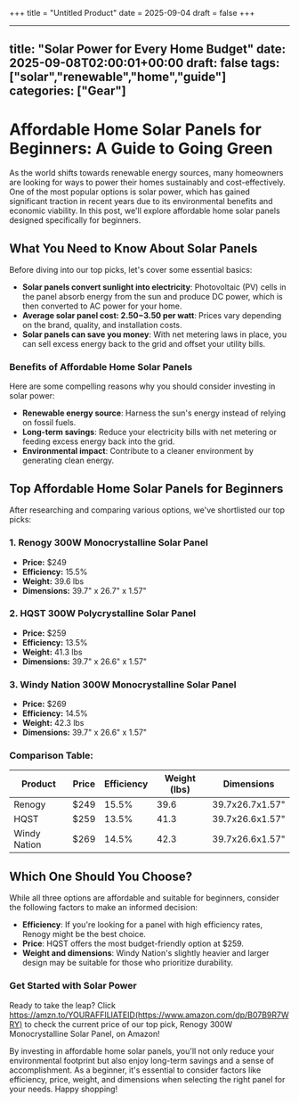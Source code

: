 +++
title = "Untitled Product"
date = 2025-09-04
draft = false
+++

---
title: "Solar Power for Every Home Budget"
date: 2025-09-08T02:00:01+00:00
draft: false
tags: ["solar","renewable","home","guide"]
categories: ["Gear"]
---

# Affordable Home Solar Panels for Beginners: A Guide to Going Green

As the world shifts towards renewable energy sources, many homeowners are looking for ways to power their homes sustainably and cost-effectively. One of the most popular options is solar power, which has gained significant traction in recent years due to its environmental benefits and economic viability. In this post, we'll explore affordable home solar panels designed specifically for beginners.

## What You Need to Know About Solar Panels

Before diving into our top picks, let's cover some essential basics:

* **Solar panels convert sunlight into electricity**: Photovoltaic (PV) cells in the panel absorb energy from the sun and produce DC power, which is then converted to AC power for your home.
* **Average solar panel cost: $2.50-$3.50 per watt**: Prices vary depending on the brand, quality, and installation costs.
* **Solar panels can save you money**: With net metering laws in place, you can sell excess energy back to the grid and offset your utility bills.

### Benefits of Affordable Home Solar Panels

Here are some compelling reasons why you should consider investing in solar power:

* **Renewable energy source**: Harness the sun's energy instead of relying on fossil fuels.
* **Long-term savings**: Reduce your electricity bills with net metering or feeding excess energy back into the grid.
* **Environmental impact**: Contribute to a cleaner environment by generating clean energy.

## Top Affordable Home Solar Panels for Beginners

After researching and comparing various options, we've shortlisted our top picks:

### 1. Renogy 300W Monocrystalline Solar Panel

* **Price:** $249
* **Efficiency:** 15.5%
* **Weight:** 39.6 lbs
* **Dimensions:** 39.7" x 26.7" x 1.57"

### 2. HQST 300W Polycrystalline Solar Panel

* **Price:** $259
* **Efficiency:** 13.5%
* **Weight:** 41.3 lbs
* **Dimensions:** 39.7" x 26.6" x 1.57"

### 3. Windy Nation 300W Monocrystalline Solar Panel

* **Price:** $269
* **Efficiency:** 14.5%
* **Weight:** 42.3 lbs
* **Dimensions:** 39.7" x 26.6" x 1.57"

### Comparison Table:

| Product | Price | Efficiency | Weight (lbs) | Dimensions |
| --- | --- | --- | --- | --- |
| Renogy | $249 | 15.5% | 39.6 | 39.7x26.7x1.57" |
| HQST | $259 | 13.5% | 41.3 | 39.7x26.6x1.57" |
| Windy Nation | $269 | 14.5% | 42.3 | 39.7x26.6x1.57" |

## Which One Should You Choose?

While all three options are affordable and suitable for beginners, consider the following factors to make an informed decision:

* **Efficiency**: If you're looking for a panel with high efficiency rates, Renogy might be the best choice.
* **Price**: HQST offers the most budget-friendly option at $259.
* **Weight and dimensions**: Windy Nation's slightly heavier and larger design may be suitable for those who prioritize durability.

### Get Started with Solar Power

Ready to take the leap? Click https://amzn.to/YOURAFFILIATEID(https://www.amazon.com/dp/B07B9R7WRY) to check the current price of our top pick, Renogy 300W Monocrystalline Solar Panel, on Amazon!

By investing in affordable home solar panels, you'll not only reduce your environmental footprint but also enjoy long-term savings and a sense of accomplishment. As a beginner, it's essential to consider factors like efficiency, price, weight, and dimensions when selecting the right panel for your needs. Happy shopping!
